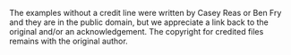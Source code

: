 The examples without a credit line were written by Casey Reas or Ben Fry and they are in the public domain, but we appreciate a link back to the original and/or an acknowledgement. The copyright for credited files remains with the original author.

